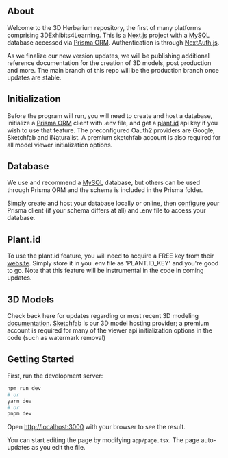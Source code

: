 ## About
Welcome to the 3D Herbarium repository, the first of many platforms comprising 3DExhibits4Learning. This is a [Next.js](https://nextjs.org/) project with a [MySQL](https://www.mysql.com/) database accessed via [Prisma ORM](https://www.prisma.io/). Authentication is through [NextAuth.js]().

As we finalize our new version updates, we will be publishing additional reference documentation for the creation of 3D models, post production and more. The main branch of this repo will be the production branch once updates are stable.

## Initialization

Before the program will run, you will need to create and host a database, initialize a [Prisma ORM](https://www.prisma.io/) client with .env file, and get a [plant.id](https://plant.id/) api key if you wish to use that feature. The preconfigured Oauth2 providers are Google, Sketchfab and iNaturalist. A premium sketchfab account is also required for all model viewer initialization options.

## Database

We use and recommend a [MySQL](https://www.mysql.com/) database, but others can be used through Prisma ORM and the schema is included in the Prisma folder.

Simply create and host your database locally or online, then [configure](https://www.prisma.io/docs/orm/prisma-client) your Prisma client (if your schema differs at all) and .env file to access your database.

## Plant.id

To use the plant.id feature, you will need to acquire a FREE key from their [website](https://plant.id/). Simply store it in you .env file as 'PLANT.ID_KEY' and you're good to go. Note that this feature will be instrumental 
in the code in coming updates.

## 3D Models

Check back here for updates regarding or most recent 3D modeling [documentation](https://drive.google.com/file/d/1UczhLGaHn3Hm4OysZDC9kVEzkHBfAWrA/view?usp=sharing). [Sketchfab](https://sketchfab.com/developers/viewer) is our 3D model hosting provider; a premium account is required for many of the viewer api initialization options in the code (such as watermark removal)

## Getting Started

First, run the development server:

```bash
npm run dev
# or
yarn dev
# or
pnpm dev
```

Open [http://localhost:3000](http://localhost:3000) with your browser to see the result.

You can start editing the page by modifying `app/page.tsx`. The page auto-updates as you edit the file.

